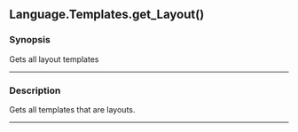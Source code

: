 Language.Templates.get_Layout()
-------------------------------

### Synopsis
Gets all layout templates

---

### Description

Gets all templates that are layouts.

---
